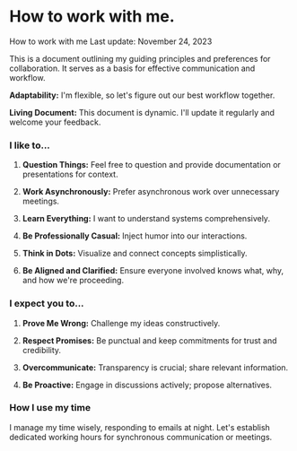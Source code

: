 # How to work with me.

How to work with me
Last update: November 24, 2023

This is a document outlining my guiding principles and preferences for collaboration. It serves as a basis for effective communication and workflow.

**Adaptability:** I'm flexible, so let's figure out our best workflow together.

**Living Document:** This document is dynamic. I'll update it regularly and welcome your feedback.

### I like to...

1. **Question Things:** Feel free to question and provide documentation or presentations for context.

2. **Work Asynchronously:** Prefer asynchronous work over unnecessary meetings. 

3. **Learn Everything:** I want to understand systems comprehensively.

4. **Be Professionally Casual:** Inject humor into our interactions.

5. **Think in Dots:** Visualize and connect concepts simplistically.

6. **Be Aligned and Clarified:** Ensure everyone involved knows what, why, and how we're proceeding.

### I expect you to...

1. **Prove Me Wrong:** Challenge my ideas constructively.

2. **Respect Promises:** Be punctual and keep commitments for trust and credibility.

3. **Overcommunicate:** Transparency is crucial; share relevant information.

4. **Be Proactive:** Engage in discussions actively; propose alternatives.

### How I use my time

I manage my time wisely, responding to emails at night. Let's establish dedicated working hours for synchronous communication or meetings.
